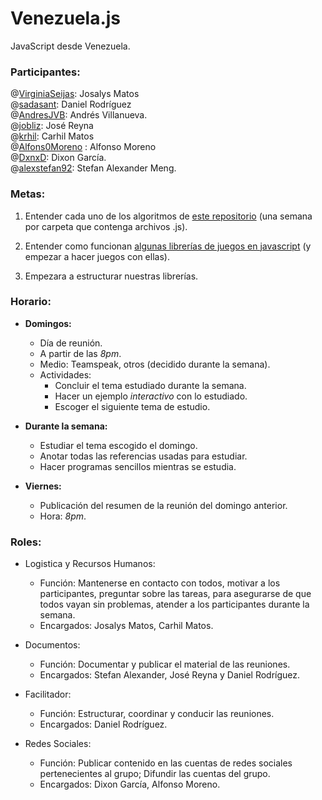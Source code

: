 
# Venezuela.js

JavaScript desde Venezuela.

### Participantes:

@[VirginiaSeijas](http://twitter.com/VirginiaSeijas): Josalys Matos <br/>
@[sadasant](http://twitter.com/sadasant): Daniel Rodríguez  <br/>
@[AndresJVB](http://twitter.com/AndresJVB): Andrés Villanueva. <br/>
@[jobliz](http://twitter.com/jobliz): José Reyna <br/>
@[krhil](http://twitter.com/krhil): Carhil Matos <br/>
@[Alfons0Moreno](http://twitter.com/Alfons0Moreno) : Alfonso Moreno <br/>
@[DxnxD](http://twitter.com/DxnxD): Dixon García. <br/>
@[alexstefan92](http://twitter.com/alexstefan92): Stefan Alexander Meng. <br/>

### Metas:

1. Entender cada uno de los algoritmos de [este repositorio](https://github.com/nzakas/computer-science-in-javascript) (una semana por carpeta que contenga archivos .js).

2. Entender como funcionan [algunas librerías de juegos en javascript](https://gist.github.com/76827) (y empezar a hacer juegos con ellas).

3. Empezara a estructurar nuestras librerías.

### Horario:

- **Domingos:**
    - Día de reunión.
    - A partir de las *8pm*.
    - Medio: Teamspeak, otros (decidido durante la semana).
    - Actividades:
        - Concluir el tema estudiado durante la semana.
        - Hacer un ejemplo *interactivo* con lo estudiado.
        - Escoger el siguiente tema de estudio.

- **Durante la semana:**
    - Estudiar el tema escogido el domingo.
    - Anotar todas las referencias usadas para estudiar.
    - Hacer programas sencillos mientras se estudia.

- **Viernes:**
    - Publicación del resumen de la reunión del domingo anterior.
    - Hora: *8pm*.

### Roles:

- Logistica y Recursos Humanos:
    - Función: Mantenerse en contacto con todos, motivar a los participantes, preguntar sobre las tareas, para asegurarse de que todos vayan sin problemas, atender a los participantes durante la semana.
    - Encargados: Josalys Matos, Carhil Matos.

- Documentos:
    - Función: Documentar y publicar el material de las reuniones.
    - Encargados: Stefan Alexander, José Reyna y Daniel Rodríguez.

- Facilitador:
    - Función: Estructurar, coordinar y conducir las reuniones.
    - Encargados: Daniel Rodríguez.

- Redes Sociales:
    - Función: Publicar contenido en las cuentas de redes sociales pertenecientes al grupo; Difundir las cuentas del grupo.
    - Encargados: Dixon García, Alfonso Moreno.


